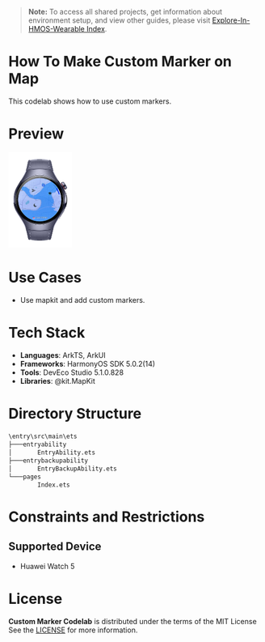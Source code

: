 > **Note:** To access all shared projects, get information about environment setup, and view other guides, please visit [Explore-In-HMOS-Wearable Index](https://github.com/Explore-In-HMOS-Wearable/hmos-index).

# How To Make Custom Marker on Map

This codelab shows how to use custom markers.

# Preview

<div>
  <img src="media/1.png" width="25%">
</div>

# Use Cases

- Use mapkit and add custom markers.

# Tech Stack

- **Languages**: ArkTS, ArkUI
- **Frameworks**: HarmonyOS SDK 5.0.2(14)
- **Tools**: DevEco Studio 5.1.0.828
- **Libraries**: @kit.MapKit

# Directory Structure

```
\entry\src\main\ets
├───entryability
│       EntryAbility.ets
├───entrybackupability
│       EntryBackupAbility.ets
└───pages
        Index.ets
```

# Constraints and Restrictions

## Supported Device

* Huawei Watch 5

# License

**Custom Marker Codelab** is distributed under the terms of the MIT License
See the [LICENSE](./LICENSE) for more information.